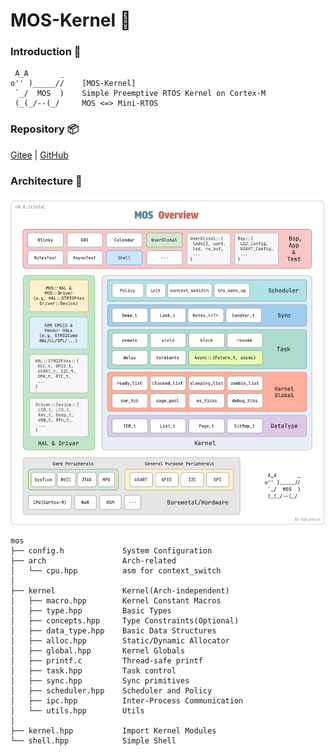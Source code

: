 # MOS-Kernel 🥗

### Introduction 🦉
```
 A_A       _
o'' )_____//    [MOS-Kernel]
 `_/  MOS  )    Simple Preemptive RTOS Kernel on Cortex-M
 (_(_/--(_/     MOS <=> Mini-RTOS
```

### Repository 📦
[Gitee](https://gitee.com/Eplankton/mos-kernel) | [GitHub](https://github.com/Eplankton/mos-kernel) 

### Architecture 🏀
<img src="mos-arch.svg">

```
mos
├── config.h             System Configuration
├── arch                 Arch-related
│   └── cpu.hpp          asm for context_switch
│
├── kernel               Kernel(Arch-independent)
│   ├── macro.hpp        Kernel Constant Macros
│   ├── type.hpp         Basic Types
│   ├── concepts.hpp     Type Constraints(Optional)
│   ├── data_type.hpp    Basic Data Structures
│   ├── alloc.hpp        Static/Dynamic Allocator
│   ├── global.hpp       Kernel Globals
│   ├── printf.c         Thread-safe printf
│   ├── task.hpp         Task control
│   ├── sync.hpp         Sync primitives
│   ├── scheduler.hpp    Scheduler and Policy
│   ├── ipc.hpp          Inter-Process Communication
│   └── utils.hpp        Utils
│
├── kernel.hpp           Import Kernel Modules
└── shell.hpp            Simple Shell
```